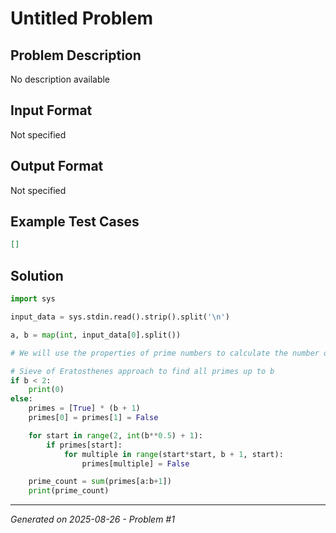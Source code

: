 # Untitled Problem

## Problem Description
No description available

## Input Format
Not specified

## Output Format
Not specified

## Example Test Cases
```json
[]
```

## Solution
```python
import sys

input_data = sys.stdin.read().strip().split('\n')

a, b = map(int, input_data[0].split())

# We will use the properties of prime numbers to calculate the number of primes up to b

# Sieve of Eratosthenes approach to find all primes up to b
if b < 2:
    print(0)
else:
    primes = [True] * (b + 1)
    primes[0] = primes[1] = False

    for start in range(2, int(b**0.5) + 1):
        if primes[start]:
            for multiple in range(start*start, b + 1, start):
                primes[multiple] = False

    prime_count = sum(primes[a:b+1])
    print(prime_count)
```

---
*Generated on 2025-08-26 - Problem #1*